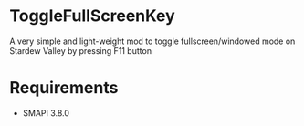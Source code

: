 # ToggleFullScreenKey
A very simple and light-weight mod to toggle fullscreen/windowed mode on Stardew Valley by pressing F11 button


# Requirements
- SMAPI 3.8.0
